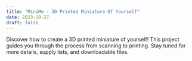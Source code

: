 ```yaml
---
title: "MiniMe - 3D Printed Miniature Of Yourself"
date: 2023-10-27
draft: false
---
```


Discover how to create a 3D printed miniature of yourself! This project guides you through the process from scanning to printing.
Stay tuned for more details, supply lists, and downloadable files.